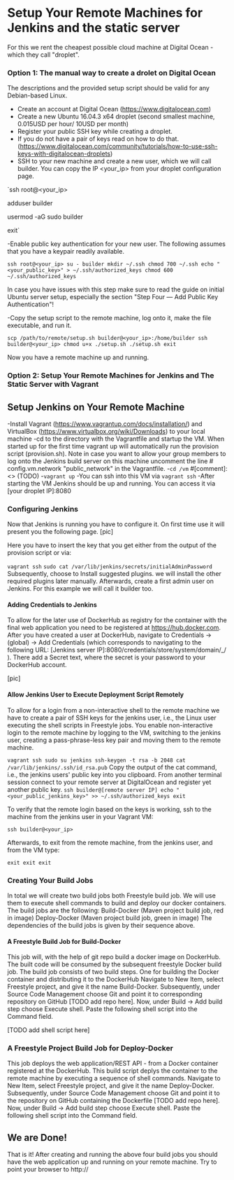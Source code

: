 Setup Your Remote Machines for Jenkins and the static server
============================================================
For this we rent the cheapest possible cloud machine at Digital Ocean -which they call "droplet". 

### Option 1: The manual way to create a drolet on Digital Ocean
The descriptions and the provided setup script should be valid for any Debian-based Linux.

- Create an account at Digital Ocean (https://www.digitalocean.com)
- Create a new Ubuntu 16.04.3 x64 droplet (second smallest machine, 0.015USD per hour/ 10USD per month)
- Register your public SSH key while creating a droplet. 
- If you do not have a pair of keys read on how to do that. (https://www.digitalocean.com/community/tutorials/how-to-use-ssh-keys-with-digitalocean-droplets)
- SSH to your new machine and create a new user, which we will call builder. You can copy the IP <your_ip> from your droplet configuration page.

`ssh root@<your_ip>

adduser builder

usermod -aG sudo builder

exit`

-Enable public key authentication for your new user. The following assumes that you have a keypair readily available.

`ssh root@<your_ip>
su - builder
mkdir ~/.ssh
chmod 700 ~/.ssh
echo "<your_public_key>" > ~/.ssh/authorized_keys
chmod 600 ~/.ssh/authorized_keys`

In case you have issues with this step make sure to read the guide on initial Ubuntu server setup, especially the section "Step Four — Add Public Key Authentication"!

-Copy the setup script to the remote machine, log onto it, make the file executable, and run it.

`scp /path/to/remote/setup.sh builder@<your_ip>:/home/builder
ssh builder@<your_ip>
chmod u+x ./setup.sh
./setup.sh
exit`

Now you have a remote machine up and running.

### Option 2: Setup Your Remote Machines for Jenkins and The Static Server with Vagrant

## Setup Jenkins on Your Remote Machine

-Install Vagrant (https://www.vagrantup.com/docs/installation/) and VirtualBox (https://www.virtualbox.org/wiki/Downloads) to your local machine
-cd to the directory with the Vagrantfile and startup the VM. When started up for the first time vagrant up will automatically run the provision script (provision.sh). Note in case you want to allow your group members to log onto the Jenkins build server on this machine uncomment the line # config.vm.network "public_network" in the Vagrantfile.
-`cd /vm` #[comment]: <> (TODO)
-`vagrant up`
-You can ssh into this VM via `vagrant ssh`
-After starting the VM Jenkins should be up and running. You can access it via [your droplet IP]:8080

### Configuring Jenkins

Now that Jenkins is running you have to configure it. On first time use it will present you the following page.
[pic]

Here you have to insert the key that you get either from the output of the provision script or via:

`vagrant ssh`
`sudo cat /var/lib/jenkins/secrets/initialAdminPassword`
Subsequently, choose to Install suggested plugins. we will install the other required plugins later manually.
Afterwards, create a first admin user on Jenkins. For this example we will call it builder too.

#### Adding Credentials to Jenkins

To allow for the later use of DockerHub as registry for the container with the final web application you need to be registered at https://hub.docker.com.
After you have created a user at DockerHub, navigate to Credentials -> (global) -> Add Credentials (which corresponds to navigating to the following URL: [Jenkins server IP]:8080/credentials/store/system/domain/_/ ).
There add a Secret text, where the secret is your password to your DockerHub account.

[pic]

#### Allow Jenkins User to Execute Deployment Script Remotely
To allow for a login from a non-interactive shell to the remote machine we have to create a pair of SSH keys for the jenkins user, i.e., the Linux user executing the shell scripts in Freestyle jobs.
You enable non-interactive login to the remote machine by logging to the VM, switching to the jenkins user, creating a pass-phrase-less key pair and moving them to the remote machine.

`vagrant ssh
sudo su jenkins
ssh-keygen -t rsa -b 2048
cat /var/lib/jenkins/.ssh/id_rsa.pub`
Copy the output of the cat command, i.e., the jenkins users' public key into you clipboard. From another terminal session connect to your remote server at DigitalOcean and register yet another public key.
`ssh builder@[remote server IP]
echo "<your_public_jenkins_key>" >> ~/.ssh/authorized_keys
exit`

To verify that the remote login based on the keys is working, ssh to the machine from the jenkins user in your Vagrant VM:

`ssh builder@<your_ip>`

Afterwards, to exit from the remote machine, from the jenkins user, and from the VM type:

`exit
exit
exit`

### Creating Your Build Jobs

In total we will create two build jobs both Freestyle build job. 
We will use them to execute shell commands to build and deploy our docker containers.
The build jobs are the following:
Build-Docker (Maven project build job, red in image)
Deploy-Docker (Maven project build job, green in image)
The dependencies of the build jobs is given by their sequence above.

#### A Freestyle Build Job for Build-Docker

This job will, with the help of git repo build a docker image on DockerHub. 
The built code will be consumed by the subsequent freestyle Docker build job.
The build job consists of two build steps. One for building the Docker container and distributing it to the DockerHub
Navigate to New Item, select Freestyle project, and give it the name Build-Docker. Subsequently, under Source Code Management choose Git and point it to corresponding repository on GitHub [TODO add repo here].
Now, under Build -> Add build step choose Execute shell. Paste the following shell script into the Command field.

[TODO add shell script here]

### A Freestyle Project Build Job for Deploy-Docker

This job deploys the web application/REST API - from a Docker container registered at the DockerHub. 
This build script deplys the container to the remote machine by executing a sequence of shell commands.
Navigate to New Item, select Freestyle project, and give it the name Deploy-Docker. 
Subsequently, under Source Code Management choose Git and point it to the repository on GitHub containing the Dockerfile [TODO add repo here].
Now, under Build -> Add build step choose Execute shell. Paste the following shell script into the Command field.



## We are Done!

That is it! After creating and running the above four build jobs you should have the web application up and running on your remote machine. Try to point your browser to http://



